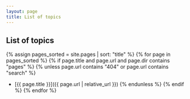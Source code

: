 ```yaml
---
layout: page
title: List of topics
---
```


<h2>List of topics</h2>

{% assign pages_sorted = site.pages | sort: "title" %}
{% for page in pages_sorted %}
{% if page.title and page.url and page.dir contains "pages" %}
{% unless page.url contains "404" or page.url contains "search" %}
 * [{{ page.title }}]({{ page.url | relative_url }})
{% endunless %}
{% endif %}
{% endfor %}
